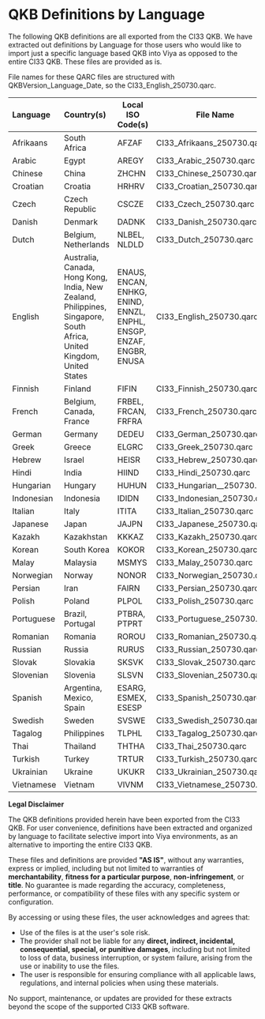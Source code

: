 # QKB Definitions by Language

The following QKB definitions are all exported from the CI33 QKB.  We have extracted out definitions by Language for those users who would like to import just a specific language based QKB into Viya as opposed to the entire CI33 QKB.  These files are provided as is.

File names for these QARC files are structured with QKBVersion_Language_Date, so the CI33_English_250730.qarc.

| Language   | Country(s)                                                   | Local ISO Code(s)                                            | File Name                   |
| :--------- | :----------------------------------------------------------- | ------------------------------------------------------------ | --------------------------- |
| Afrikaans  | South Africa                                                 | AFZAF                                                        | CI33_Afrikaans_250730.qarc  |
| Arabic     | Egypt                                                        | AREGY                                                        | CI33_Arabic_250730.qarc     |
| Chinese    | China                                                        | ZHCHN                                                        | CI33_Chinese_250730.qarc    |
| Croatian   | Croatia                                                      | HRHRV                                                        | CI33_Croatian_250730.qarc   |
| Czech      | Czech Republic                                               | CSCZE                                                        | CI33_Czech_250730.qarc      |
| Danish     | Denmark                                                      | DADNK                                                        | CI33_Danish_250730.qarc     |
| Dutch      | Belgium, Netherlands                                         | NLBEL, NLDLD                                                 | CI33_Dutch_250730.qarc      |
| English    | Australia, Canada, Hong Kong, India, New Zealand, Philippines, Singapore, South Africa, United Kingdom, United States | ENAUS, ENCAN, ENHKG, ENIND, ENNZL, ENPHL, ENSGP, ENZAF, ENGBR, ENUSA | CI33_English_250730.qarc    |
| Finnish    | Finland                                                      | FIFIN                                                        | CI33_Finnish_250730.qarc    |
| French     | Belgium, Canada, France                                      | FRBEL, FRCAN, FRFRA                                          | CI33_French_250730.qarc     |
| German     | Germany                                                      | DEDEU                                                        | CI33_German_250730.qarc     |
| Greek      | Greece                                                       | ELGRC                                                        | CI33_Greek_250730.qarc      |
| Hebrew     | Israel                                                       | HEISR                                                        | CI33_Hebrew_250730.qarc     |
| Hindi      | India                                                        | HIIND                                                        | CI33_Hindi_250730.qarc      |
| Hungarian  | Hungary                                                      | HUHUN                                                        | CI33_Hungarian__250730.qarc |
| Indonesian | Indonesia                                                    | IDIDN                                                        | CI33_Indonesian_250730.qarc |
| Italian    | Italy                                                        | ITITA                                                        | CI33_Italian_250730.qarc    |
| Japanese   | Japan                                                        | JAJPN                                                        | CI33_Japanese_250730.qarc   |
| Kazakh     | Kazakhstan                                                   | KKKAZ                                                        | CI33_Kazakh_250730.qarc     |
| Korean     | South Korea                                                  | KOKOR                                                        | CI33_Korean_250730.qarc     |
| Malay      | Malaysia                                                     | MSMYS                                                        | CI33_Malay_250730.qarc      |
| Norwegian  | Norway                                                       | NONOR                                                        | CI33_Norwegian_250730.qarc  |
| Persian    | Iran                                                         | FAIRN                                                        | CI33_Persian_250730.qarc    |
| Polish     | Poland                                                       | PLPOL                                                        | CI33_Polish_250730.qarc     |
| Portuguese | Brazil, Portugal                                             | PTBRA, PTPRT                                                 | CI33_Portuguese_250730.qarc |
| Romanian   | Romania                                                      | ROROU                                                        | CI33_Romanian_250730.qarc   |
| Russian    | Russia                                                       | RURUS                                                        | CI33_Russian_250730.qarc    |
| Slovak     | Slovakia                                                     | SKSVK                                                        | CI33_Slovak_250730.qarc     |
| Slovenian  | Slovenia                                                     | SLSVN                                                        | CI33_Slovenian_250730.qarc  |
| Spanish    | Argentina, Mexico, Spain                                     | ESARG, ESMEX, ESESP                                          | CI33_Spanish_250730.qarc    |
| Swedish    | Sweden                                                       | SVSWE                                                        | CI33_Swedish_250730.qarc    |
| Tagalog    | Philippines                                                  | TLPHL                                                        | CI33_Tagalog_250730.qarc    |
| Thai       | Thailand                                                     | THTHA                                                        | CI33_Thai_250730.qarc       |
| Turkish    | Turkey                                                       | TRTUR                                                        | CI33_Turkish_250730.qarc    |
| Ukrainian  | Ukraine                                                      | UKUKR                                                        | CI33_Ukrainian_250730.qarc  |
| Vietnamese | Vietnam                                                      | VIVNM                                                        | CI33_Vietnamese_250730.qarc |

**Legal Disclaimer**

The QKB definitions provided herein have been exported from the CI33 QKB. For user convenience, definitions have been extracted and organized by language to facilitate selective import into Viya environments, as an alternative to importing the entire CI33 QKB.

These files and definitions are provided **"AS IS"**, without any warranties, express or implied, including but not limited to warranties of **merchantability**, **fitness for a particular purpose**, **non-infringement**, or **title**. No guarantee is made regarding the accuracy, completeness, performance, or compatibility of these files with any specific system or configuration.

By accessing or using these files, the user acknowledges and agrees that:

- Use of the files is at the user's sole risk.
- The provider shall not be liable for any **direct, indirect, incidental, consequential, special, or punitive damages**, including but not limited to loss of data, business interruption, or system failure, arising from the use or inability to use the files.
- The user is responsible for ensuring compliance with all applicable laws, regulations, and internal policies when using these materials.

No support, maintenance, or updates are provided for these extracts beyond the scope of the supported CI33 QKB software.
